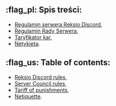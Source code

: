 ## :flag_pl: Spis treści:
- [Regulamin serwera Reksio Discord](<https://discord.com/channels/822931925618524240/1180897656663453840/1195396445394706492>),
- [Regulamin Rady Serwera](<https://discord.com/channels/822931925618524240/1180897656663453840/1195396452428550184>),
- [Taryfikator kar](<https://discord.com/channels/822931925618524240/1180897656663453840/1195396452428550184>),
- [Netykieta](<https://discord.com/channels/822931925618524240/1180897656663453840/1195396453993025636>).
## :flag_us: Table of contents:
- [Reksio Discord rules](<https://discord.com/channels/822931925618524240/1180897656663453840/1195396455951765637>),
- [Server Council rules](<https://discord.com/channels/822931925618524240/1180897656663453840/1195396466164891690>),
- [Tariff of punishments](<https://discord.com/channels/822931925618524240/1180897656663453840/1195396461249171526>),
- [Netiquette](<https://discord.com/channels/822931925618524240/1180897656663453840/1195396466164891690>).
